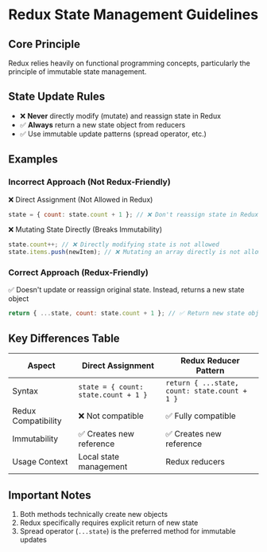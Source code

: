 # Redux State Management Guidelines

## Core Principle
Redux relies heavily on functional programming concepts, particularly the principle of immutable state management.

## State Update Rules
- ❌ **Never** directly modify (mutate) and reassign state in Redux
- ✅ **Always** return a new state object from reducers
- ✅ Use immutable update patterns (spread operator, etc.)

## Examples

### Incorrect Approach (Not Redux-Friendly)
❌ Direct Assignment (Not Allowed in Redux)
```javascript
state = { count: state.count + 1 }; // ❌ Don't reassign state in Redux
```
❌ Mutating State Directly (Breaks Immutability)
```javascript
state.count++; // ❌ Directly modifying state is not allowed
state.items.push(newItem); // ❌ Mutating an array directly is not allowed
```

### Correct Approach (Redux-Friendly)
✅ Doesn't update or reassign original state. Instead, returns a new state object
```javascript
return { ...state, count: state.count + 1 }; // ✅ Return new state object
```

## Key Differences Table

| Aspect | Direct Assignment | Redux Reducer Pattern |
|--------|------------------|----------------------|
| Syntax | `state = { count: state.count + 1 }` | `return { ...state, count: state.count + 1 }` |
| Redux Compatibility | ❌ Not compatible | ✅ Fully compatible |
| Immutability | ✅ Creates new reference | ✅ Creates new reference |
| Usage Context | Local state management | Redux reducers |

## Important Notes
1. Both methods technically create new objects
2. Redux specifically requires explicit return of new state
3. Spread operator (`...state`) is the preferred method for immutable updates